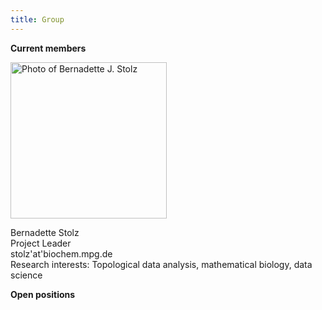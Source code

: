 ```yaml
---
title: Group
---
```


**Current members**

<img src="/images/group_fotos/Stolz_lowRes.jpg" alt="Photo of Bernadette J. Stolz" width="250" />

Bernadette Stolz  
Project Leader  
stolz'at'biochem.mpg.de  
Research interests: Topological data analysis, mathematical biology, data science  


**Open positions**
